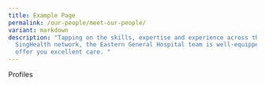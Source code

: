 ```yaml
---
title: Example Page
permalink: /our-people/meet-our-people/
variant: markdown
description: "Tapping on the skills, expertise and experience across the
  SingHealth network, the Eastern General Hospital team is well-equipped to
  offer you excellent care. "
---
```

Profiles
